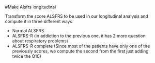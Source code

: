 #Make Alsfrs longitudinal

Transform the score ALSFRS to be used in our longitudinal analysis and compute it in three different ways:
- Normal ALSFRS
- ALSFRS-R (in addiction to the previous one, it has 2 more question about respiratory problems)
- ALSFRS-R complete (Since most of the patients have only one of the previously scores, we compute the second from the first just adding twice the Q10)
